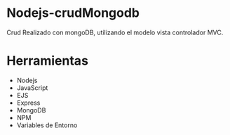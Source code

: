 # Nodejs-crudMongodb

Crud Realizado con mongoDB, utilizando el modelo vista controlador MVC.

# Herramientas

- Nodejs
- JavaScript
- EJS
- Express
- MongoDB
- NPM
- Variables de Entorno
